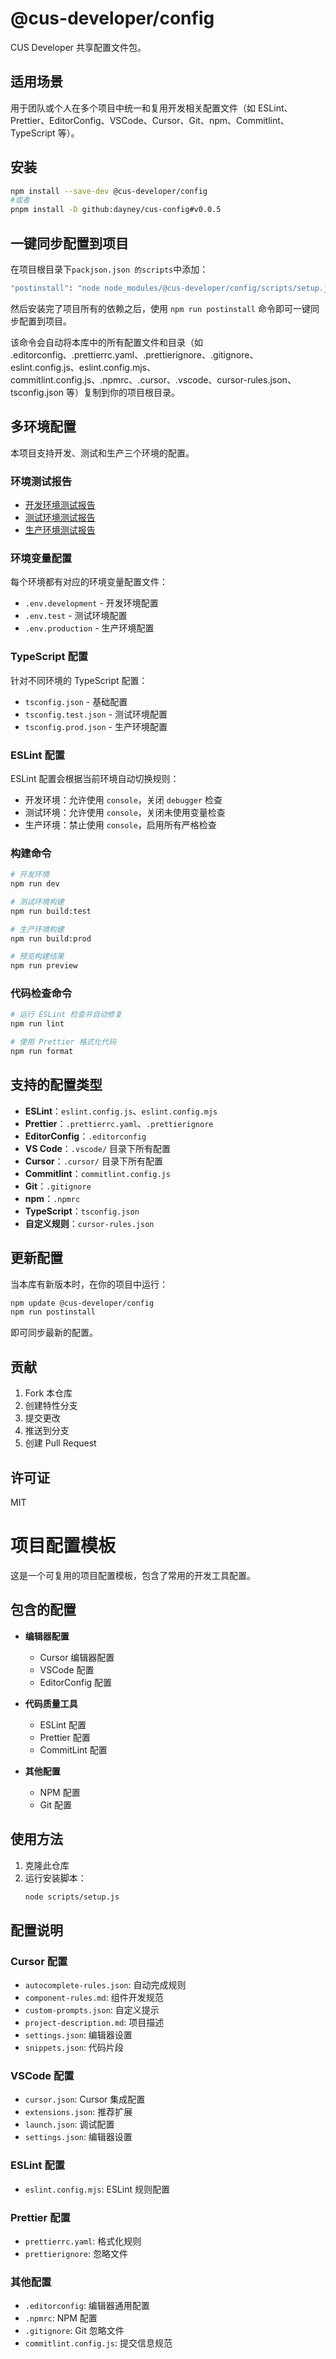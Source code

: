 # @cus-developer/config

CUS Developer 共享配置文件包。

## 适用场景

用于团队或个人在多个项目中统一和复用开发相关配置文件（如 ESLint、Prettier、EditorConfig、VSCode、Cursor、Git、npm、Commitlint、TypeScript 等）。

## 安装

```bash
npm install --save-dev @cus-developer/config
#或者
pnpm install -D github:dayney/cus-config#v0.0.5
```

## 一键同步配置到项目

在项目根目录下`packjson.json 的scripts`中添加：

```bash
"postinstall": "node node_modules/@cus-developer/config/scripts/setup.js"
```

然后安装完了项目所有的依赖之后，使用 `npm run postinstall` 命令即可一键同步配置到项目。

该命令会自动将本库中的所有配置文件和目录（如 .editorconfig、.prettierrc.yaml、.prettierignore、.gitignore、eslint.config.js、eslint.config.mjs、commitlint.config.js、.npmrc、.cursor、.vscode、cursor-rules.json、tsconfig.json 等）复制到你的项目根目录。

## 多环境配置

本项目支持开发、测试和生产三个环境的配置。

### 环境测试报告

- [开发环境测试报告](./test-report.dev.md)
- [测试环境测试报告](./test-report.test.md)
- [生产环境测试报告](./test-report.prod.md)

### 环境变量配置

每个环境都有对应的环境变量配置文件：

- `.env.development` - 开发环境配置
- `.env.test` - 测试环境配置
- `.env.production` - 生产环境配置

### TypeScript 配置

针对不同环境的 TypeScript 配置：

- `tsconfig.json` - 基础配置
- `tsconfig.test.json` - 测试环境配置
- `tsconfig.prod.json` - 生产环境配置

### ESLint 配置

ESLint 配置会根据当前环境自动切换规则：

- 开发环境：允许使用 `console`，关闭 `debugger` 检查
- 测试环境：允许使用 `console`，关闭未使用变量检查
- 生产环境：禁止使用 `console`，启用所有严格检查

### 构建命令

```bash
# 开发环境
npm run dev

# 测试环境构建
npm run build:test

# 生产环境构建
npm run build:prod

# 预览构建结果
npm run preview
```

### 代码检查命令

```bash
# 运行 ESLint 检查并自动修复
npm run lint

# 使用 Prettier 格式化代码
npm run format
```

## 支持的配置类型

- **ESLint**：`eslint.config.js`、`eslint.config.mjs`
- **Prettier**：`.prettierrc.yaml`、`.prettierignore`
- **EditorConfig**：`.editorconfig`
- **VS Code**：`.vscode/` 目录下所有配置
- **Cursor**：`.cursor/` 目录下所有配置
- **Commitlint**：`commitlint.config.js`
- **Git**：`.gitignore`
- **npm**：`.npmrc`
- **TypeScript**：`tsconfig.json`
- **自定义规则**：`cursor-rules.json`

## 更新配置

当本库有新版本时，在你的项目中运行：

```bash
npm update @cus-developer/config
npm run postinstall
```

即可同步最新的配置。

## 贡献

1. Fork 本仓库
2. 创建特性分支
3. 提交更改
4. 推送到分支
5. 创建 Pull Request

## 许可证

MIT

# 项目配置模板

这是一个可复用的项目配置模板，包含了常用的开发工具配置。

## 包含的配置

- **编辑器配置**

  - Cursor 编辑器配置
  - VSCode 配置
  - EditorConfig 配置

- **代码质量工具**

  - ESLint 配置
  - Prettier 配置
  - CommitLint 配置

- **其他配置**
  - NPM 配置
  - Git 配置

## 使用方法

1. 克隆此仓库
2. 运行安装脚本：
   ```bash
   node scripts/setup.js
   ```

## 配置说明

### Cursor 配置

- `autocomplete-rules.json`: 自动完成规则
- `component-rules.md`: 组件开发规范
- `custom-prompts.json`: 自定义提示
- `project-description.md`: 项目描述
- `settings.json`: 编辑器设置
- `snippets.json`: 代码片段

### VSCode 配置

- `cursor.json`: Cursor 集成配置
- `extensions.json`: 推荐扩展
- `launch.json`: 调试配置
- `settings.json`: 编辑器设置

### ESLint 配置

- `eslint.config.mjs`: ESLint 规则配置

### Prettier 配置

- `prettierrc.yaml`: 格式化规则
- `prettierignore`: 忽略文件

### 其他配置

- `.editorconfig`: 编辑器通用配置
- `.npmrc`: NPM 配置
- `.gitignore`: Git 忽略文件
- `commitlint.config.js`: 提交信息规范
